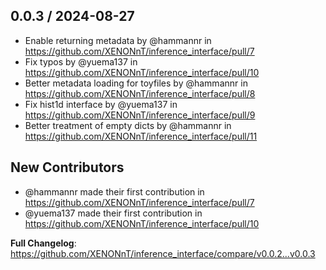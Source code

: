 0.0.3 / 2024-08-27
------------------
* Enable returning metadata by @hammannr in https://github.com/XENONnT/inference_interface/pull/7
* Fix typos by @yuema137 in https://github.com/XENONnT/inference_interface/pull/10
* Better metadata loading for toyfiles by @hammannr in https://github.com/XENONnT/inference_interface/pull/8
* Fix hist1d interface by @yuema137 in https://github.com/XENONnT/inference_interface/pull/9
* Better treatment of empty dicts by @hammannr in https://github.com/XENONnT/inference_interface/pull/11

## New Contributors
* @hammannr made their first contribution in https://github.com/XENONnT/inference_interface/pull/7
* @yuema137 made their first contribution in https://github.com/XENONnT/inference_interface/pull/10

**Full Changelog**: https://github.com/XENONnT/inference_interface/compare/v0.0.2...v0.0.3